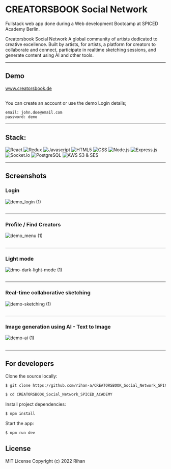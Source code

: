 # CREATORSBOOK Social Network

Fullstack web app done during a Web development Bootcamp at SPICED Academy Berlin.

Creatorsbook Social Network
A global community of artists dedicated to creative excellence. Built by artists, for artists, a platform for creators to collaborate and connect, participate in realtime sketching sessions, and generate content using AI and other tools.

---

## Demo

www.creatorsbook.de

##

You can create an account or use the demo Login details;

```
email: john.doe@email.com
password: demo
```

---

## Stack:

![React](https://img.shields.io/badge/react-%2320232a.svg?style=for-the-badge&logo=react&logoColor=%2361DAFB)
![Redux](https://img.shields.io/badge/redux-%23593d88.svg?style=for-the-badge&logo=redux&logoColor=white)
![Javascript](https://img.shields.io/badge/JavaScript-323330?style=for-the-badge&logo=javascript&logoColor=F7DF1E)
![HTML5](https://img.shields.io/badge/HTML5-E34F26?style=for-the-badge&logo=html5&logoColor=white)
![CSS](https://img.shields.io/badge/CSS3-1572B6?style=for-the-badge&logo=css3&logoColor=white)
![Node.js](https://img.shields.io/badge/Node.js-43853D?style=for-the-badge&logo=node.js&logoColor=white)
![Express.js](https://img.shields.io/badge/express.js-%23404d59.svg?style=for-the-badge&logo=express&logoColor=%2361DAFB)
![Socket.io](https://img.shields.io/badge/Socket.io-black?style=for-the-badge&logo=socket.io&badgeColor=010101)
![PostgreSQL](https://camo.githubusercontent.com/281c069a2703e948b536500b9fd808cb4fb2496b3b66741db4013a2c89e91986/68747470733a2f2f696d672e736869656c64732e696f2f62616467652f506f737467726553514c2d3331363139323f7374796c653d666f722d7468652d6261646765266c6f676f3d706f737467726573716c266c6f676f436f6c6f723d7768697465)
![AWS S3 & SES](https://img.shields.io/badge/Amazon_AWS-232F3E?style=for-the-badge&logo=amazon-aws&logoColor=white)

---

## Screenshots

### Login

![demo_login (1)](https://user-images.githubusercontent.com/90706137/209981013-933b4593-13d5-4b16-852e-578c22ba442c.gif)

##

---

### Profile / Find Creators

![demo_menu (1)](https://user-images.githubusercontent.com/90706137/209981117-438d6480-9b31-4108-84eb-63e22c3fc97d.gif)

##

---

### Light mode 

![dmo-dark-light-mode (1)](https://user-images.githubusercontent.com/90706137/210438403-be5eefc2-e59b-47e1-88d4-cf48a4cdff2e.gif)

##

---

### Real-time collaborative sketching 

![demo-sketching (1)](https://user-images.githubusercontent.com/90706137/210438471-cece576a-0980-421d-83f7-f4f6ed202b5e.gif)

##

---

### Image generation using AI - Text to Image 

![demo-ai (1)](https://user-images.githubusercontent.com/90706137/210438475-85fac907-d72b-4c9e-ab0c-7b0669c25883.gif)

##

---



## For developers


Clone the source locally:

```sh
$ git clone https://github.com/rihan-a/CREATORSBOOK_Social_Network_SPICED_ACADEMY.git

$ cd CREATORSBOOK_Social_Network_SPICED_ACADEMY
```


Install project dependencies:

```sh
$ npm install
```

Start the app:

```sh
$ npm run dev
```


## License

MIT License
Copyright (c) 2022 Rihan
